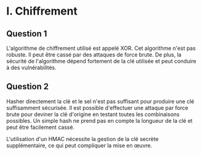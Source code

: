 # I. Chiffrement

## Question 1

L'algorithme de chiffrement utilisé est appelé XOR. 
Cet algorithme n'est pas robuste. Il peut être cassé par des attaques de force brute. De plus, la sécurité de l'algorithme dépend fortement de la clé utilisée et peut conduire à des vulnérabilités.

## Question 2

Hasher directement la clé et le sel n'est pas suffisant pour produire une clé suffisamment sécurisée. Il est possible d'effectuer une attaque par force brute pour deviner la clé d'origine en testant toutes les combinaisons possibles. Un simple hash ne prend pas en compte la longueur de la clé et peut être facilement cassé.

L'utilisation d'un HMAC nécessite la gestion de la clé secrète supplémentaire, ce qui peut compliquer la mise en œuvre.
